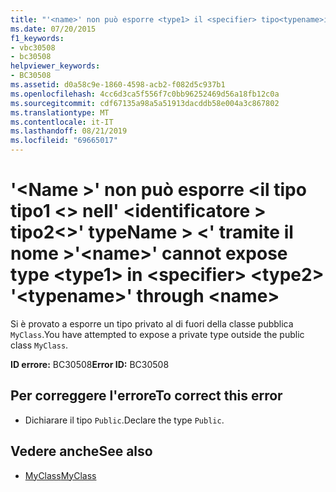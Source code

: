 ```yaml
---
title: "'<name>' non può esporre <type1> il <specifier> tipo<typename>in '' fino a <type2><name>"
ms.date: 07/20/2015
f1_keywords:
- vbc30508
- bc30508
helpviewer_keywords:
- BC30508
ms.assetid: d0a58c9e-1860-4598-acb2-f082d5c937b1
ms.openlocfilehash: 4cc6d3ca5f556f7c0bb96252469d56a18fb12c0a
ms.sourcegitcommit: cdf67135a98a5a51913dacddb58e004a3c867802
ms.translationtype: MT
ms.contentlocale: it-IT
ms.lasthandoff: 08/21/2019
ms.locfileid: "69665017"
---
```

# <a name="name-cannot-expose-type-type1-in-specifier-type2-typename-through-name"></a><span data-ttu-id="84d8b-102">'\<Name >' non può esporre \<il tipo tipo1 \<> nell' \<identificatore > tipo2\<>' typeName > \<' tramite il nome ></span><span class="sxs-lookup"><span data-stu-id="84d8b-102">'\<name>' cannot expose type \<type1> in \<specifier> \<type2> '\<typename>' through \<name></span></span>
<span data-ttu-id="84d8b-103">Si è provato a esporre un tipo privato al di fuori della classe pubblica `MyClass`.</span><span class="sxs-lookup"><span data-stu-id="84d8b-103">You have attempted to expose a private type outside the public class `MyClass`.</span></span>  
  
 <span data-ttu-id="84d8b-104">**ID errore:** BC30508</span><span class="sxs-lookup"><span data-stu-id="84d8b-104">**Error ID:** BC30508</span></span>  
  
## <a name="to-correct-this-error"></a><span data-ttu-id="84d8b-105">Per correggere l'errore</span><span class="sxs-lookup"><span data-stu-id="84d8b-105">To correct this error</span></span>  
  
- <span data-ttu-id="84d8b-106">Dichiarare il tipo `Public`.</span><span class="sxs-lookup"><span data-stu-id="84d8b-106">Declare the type `Public`.</span></span>  
  
## <a name="see-also"></a><span data-ttu-id="84d8b-107">Vedere anche</span><span class="sxs-lookup"><span data-stu-id="84d8b-107">See also</span></span>

- [<span data-ttu-id="84d8b-108">MyClass</span><span class="sxs-lookup"><span data-stu-id="84d8b-108">MyClass</span></span>](../programming-guide/program-structure/me-my-mybase-and-myclass.md#myclass)
